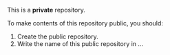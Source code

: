 

This is a **private** repository. 

To make contents of this repository public, you should:

1. Create the public repository. 
2. Write the name of this public repository in ...
